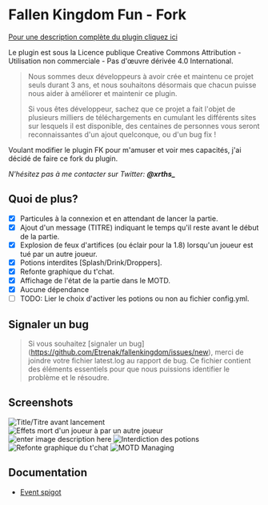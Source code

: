 
Fallen Kingdom Fun - Fork
===
[Pour une description complète du plugin cliquez ici](https://www.spigotmc.org/resources/fallenkingdom.38878/)

Le plugin est sous la Licence publique Creative Commons Attribution - Utilisation non commerciale - Pas d'œuvre dérivée 4.0 International.

> Nous sommes deux développeurs à avoir crée et maintenu ce projet seuls
> durant 3 ans, et nous souhaitons  désormais que chacun puisse nous
> aider à améliorer et maintenir ce plugin. 
> 
> Si vous êtes développeur, sachez que ce projet a fait l'objet de
> plusieurs milliers de téléchargements en cumulant les différents sites
> sur lesquels il est disponible, des centaines de personnes vous seront
> reconnaissantes d'un ajout quelconque, ou d'un bug fix !

Voulant modifier le plugin FK pour m'amuser et voir mes capacités, j'ai décidé de faire ce fork du plugin. 

*N'hésitez pas à me contacter sur Twitter: **@xrths_***

## Quoi de plus?
- [x] Particules à la connexion et en attendant de lancer la partie.
- [x] Ajout d'un message (TITRE) indiquant le temps qu'il reste avant le début de la partie.
- [x] Explosion de feux d'artifices (ou éclair pour la 1.8) lorsqu'un joueur est tué par un autre joueur.
- [x] Potions interdites [Splash/Drink/Droppers].
- [x] Refonte graphique du t'chat.
- [x] Affichage de l'état de la partie dans le MOTD.
- [x] Aucune dépendance
- [ ] TODO: Lier le choix d'activer les potions ou non au fichier config.yml.

## Signaler un bug

> Si vous souhaitez [signaler un bug]
> (https://github.com/Etrenak/fallenkingdom/issues/new), merci de
> joindre votre fichier latest.log au rapport de bug. Ce fichier
> contient des éléments essentiels pour que nous puissions identifier le
> problème et le résoudre.

## Screenshots
![Title/Titre avant lancement](https://i.ibb.co/JdwV4Kn/TITLE.png)
![Effets mort d'un joueur à par un autre joueur](https://i.ibb.co/KzJRP15/PLAYER-KILL-FIREWORKS.png)
![enter image description here](https://i.ibb.co/KFyXQJp/PLAYER-PARTICLES-WAITING-LAUCH.png)
![Interdiction des potions](https://i.ibb.co/ZfZBHkV/POTIONS-BAN.png)
![Refonte graphique du t'chat](https://i.ibb.co/Y8bdpqx/CHAT-COLOR.png)
![MOTD Managing](https://zupimages.net/up/20/06/jt1i.gif)

## Documentation
* [Event spigot](docs/api/api.md)


